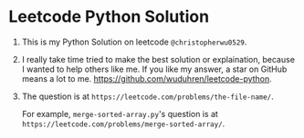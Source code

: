 # Leetcode Python Solution
1. This is my Python Solution on leetcode `@christopherwu0529`.

2. I really take time tried to make the best solution or explaination, because I wanted to help others like me. If you like my answer, a star on GitHub means a lot to me. <https://github.com/wuduhren/leetcode-python>.

3. The question is at `https://leetcode.com/problems/the-file-name/`.

	For example, `merge-sorted-array.py`'s question is at `https://leetcode.com/problems/merge-sorted-array/`.